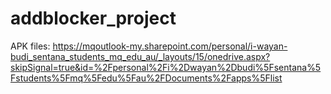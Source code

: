 # addblocker_project

APK files:
https://mqoutlook-my.sharepoint.com/personal/i-wayan-budi_sentana_students_mq_edu_au/_layouts/15/onedrive.aspx?skipSignal=true&id=%2Fpersonal%2Fi%2Dwayan%2Dbudi%5Fsentana%5Fstudents%5Fmq%5Fedu%5Fau%2FDocuments%2Fapps%5Flist

